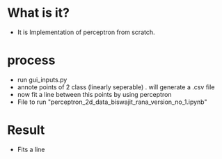 # What is it?

- It is Implementation of perceptron from scratch.


# process
- run gui_inputs.py
- annote points of 2 class (linearly seperable) . will generate a .csv file
- now fit a line between this points by using perceptron
- File to run "perceptron_2d_data_biswajit_rana_version_no_1.ipynb"

# Result
- Fits a line